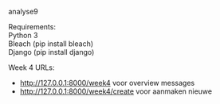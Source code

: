analyse9

Requirements: <br/>
Python 3 <br/>
Bleach (pip install bleach) <br/>
Django (pip install django) <br/>

Week 4 URLs:
- http://127.0.0.1:8000/week4 voor overview messages
- http://127.0.0.1:8000/week4/create voor aanmaken nieuwe
